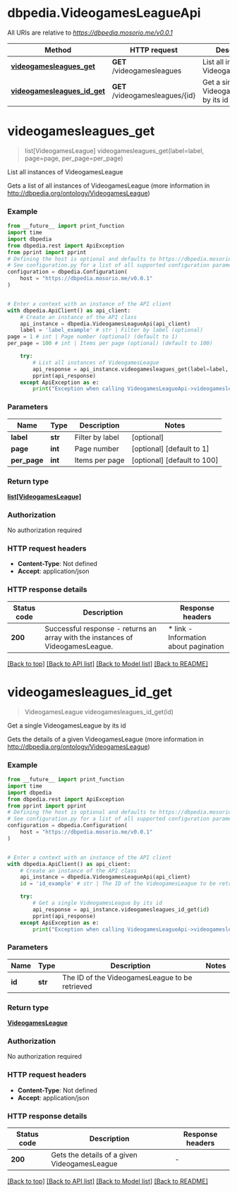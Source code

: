 # dbpedia.VideogamesLeagueApi

All URIs are relative to *https://dbpedia.mosorio.me/v0.0.1*

Method | HTTP request | Description
------------- | ------------- | -------------
[**videogamesleagues_get**](VideogamesLeagueApi.md#videogamesleagues_get) | **GET** /videogamesleagues | List all instances of VideogamesLeague
[**videogamesleagues_id_get**](VideogamesLeagueApi.md#videogamesleagues_id_get) | **GET** /videogamesleagues/{id} | Get a single VideogamesLeague by its id


# **videogamesleagues_get**
> list[VideogamesLeague] videogamesleagues_get(label=label, page=page, per_page=per_page)

List all instances of VideogamesLeague

Gets a list of all instances of VideogamesLeague (more information in http://dbpedia.org/ontology/VideogamesLeague)

### Example

```python
from __future__ import print_function
import time
import dbpedia
from dbpedia.rest import ApiException
from pprint import pprint
# Defining the host is optional and defaults to https://dbpedia.mosorio.me/v0.0.1
# See configuration.py for a list of all supported configuration parameters.
configuration = dbpedia.Configuration(
    host = "https://dbpedia.mosorio.me/v0.0.1"
)


# Enter a context with an instance of the API client
with dbpedia.ApiClient() as api_client:
    # Create an instance of the API class
    api_instance = dbpedia.VideogamesLeagueApi(api_client)
    label = 'label_example' # str | Filter by label (optional)
page = 1 # int | Page number (optional) (default to 1)
per_page = 100 # int | Items per page (optional) (default to 100)

    try:
        # List all instances of VideogamesLeague
        api_response = api_instance.videogamesleagues_get(label=label, page=page, per_page=per_page)
        pprint(api_response)
    except ApiException as e:
        print("Exception when calling VideogamesLeagueApi->videogamesleagues_get: %s\n" % e)
```

### Parameters

Name | Type | Description  | Notes
------------- | ------------- | ------------- | -------------
 **label** | **str**| Filter by label | [optional] 
 **page** | **int**| Page number | [optional] [default to 1]
 **per_page** | **int**| Items per page | [optional] [default to 100]

### Return type

[**list[VideogamesLeague]**](VideogamesLeague.md)

### Authorization

No authorization required

### HTTP request headers

 - **Content-Type**: Not defined
 - **Accept**: application/json

### HTTP response details
| Status code | Description | Response headers |
|-------------|-------------|------------------|
**200** | Successful response - returns an array with the instances of VideogamesLeague. |  * link - Information about pagination <br>  |

[[Back to top]](#) [[Back to API list]](../README.md#documentation-for-api-endpoints) [[Back to Model list]](../README.md#documentation-for-models) [[Back to README]](../README.md)

# **videogamesleagues_id_get**
> VideogamesLeague videogamesleagues_id_get(id)

Get a single VideogamesLeague by its id

Gets the details of a given VideogamesLeague (more information in http://dbpedia.org/ontology/VideogamesLeague)

### Example

```python
from __future__ import print_function
import time
import dbpedia
from dbpedia.rest import ApiException
from pprint import pprint
# Defining the host is optional and defaults to https://dbpedia.mosorio.me/v0.0.1
# See configuration.py for a list of all supported configuration parameters.
configuration = dbpedia.Configuration(
    host = "https://dbpedia.mosorio.me/v0.0.1"
)


# Enter a context with an instance of the API client
with dbpedia.ApiClient() as api_client:
    # Create an instance of the API class
    api_instance = dbpedia.VideogamesLeagueApi(api_client)
    id = 'id_example' # str | The ID of the VideogamesLeague to be retrieved

    try:
        # Get a single VideogamesLeague by its id
        api_response = api_instance.videogamesleagues_id_get(id)
        pprint(api_response)
    except ApiException as e:
        print("Exception when calling VideogamesLeagueApi->videogamesleagues_id_get: %s\n" % e)
```

### Parameters

Name | Type | Description  | Notes
------------- | ------------- | ------------- | -------------
 **id** | **str**| The ID of the VideogamesLeague to be retrieved | 

### Return type

[**VideogamesLeague**](VideogamesLeague.md)

### Authorization

No authorization required

### HTTP request headers

 - **Content-Type**: Not defined
 - **Accept**: application/json

### HTTP response details
| Status code | Description | Response headers |
|-------------|-------------|------------------|
**200** | Gets the details of a given VideogamesLeague |  -  |

[[Back to top]](#) [[Back to API list]](../README.md#documentation-for-api-endpoints) [[Back to Model list]](../README.md#documentation-for-models) [[Back to README]](../README.md)

